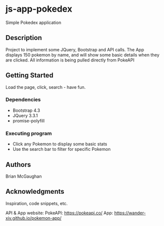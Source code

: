 # js-app-pokedex

Simple Pokedex application

## Description

Project to implement some JQuery, Bootstrap and API calls. The App displays 150 pokemon by name, and will show some basic details when they are clicked. All information is being pulled directly from PokeAPI

## Getting Started

Load the page, click, search - have fun.

### Dependencies

- Bootstrap 4.3
- JQuery 3.3.1
- promise-polyfill

### Executing program

- Click any Pokemon to display some basic stats
- Use the search bar to filter for specific Pokemon

## Authors

Brian McGaughan

## Acknowledgments

Inspiration, code snippets, etc.

API & App website:
PokeAPI: https://pokeapi.co/
App: https://wander-xiv.github.io/pokemon-app/
